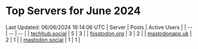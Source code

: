 # Top Servers for June 2024
Last Updated: 06/06/2024 16:14:06 UTC
| Server | Posts | Active Users |
| -- | -- | -- |
| [techhub.social](https://techhub.social/tags/PowerShell) | 5 | 3 |
| [fosstodon.org](https://fosstodon.org/tags/PowerShell) | 3 | 2 |
| [mastodonapp.uk](https://mastodonapp.uk/tags/PowerShell) | 2 | 1 |
| [mastodon.social](https://mastodon.social/tags/PowerShell) | 1 | 1 |
